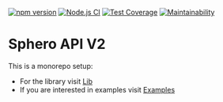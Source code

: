 [![npm version](https://img.shields.io/npm/v/spherov2.js.svg?style=flat)](https://www.npmjs.org/package/spherov2.js)
[![Node.js CI](https://github.com/helios-ag/spherov2.js/actions/workflows/node.js.yml/badge.svg)](https://github.com/helios-ag/spherov2.js/actions/workflows/node.js.yml)
[![Test Coverage](https://api.codeclimate.com/v1/badges/5c57b5d2addf2ea48c34/test_coverage)](https://codeclimate.com/github/igbopie/spherov2.js/test_coverage)
[![Maintainability](https://api.codeclimate.com/v1/badges/5c57b5d2addf2ea48c34/maintainability)](https://codeclimate.com/github/igbopie/spherov2.js/maintainability)
# Sphero API V2

This is a monorepo setup: 

* For the library visit [Lib](./lib)
* If you are interested in examples visit [Examples](./examples)
